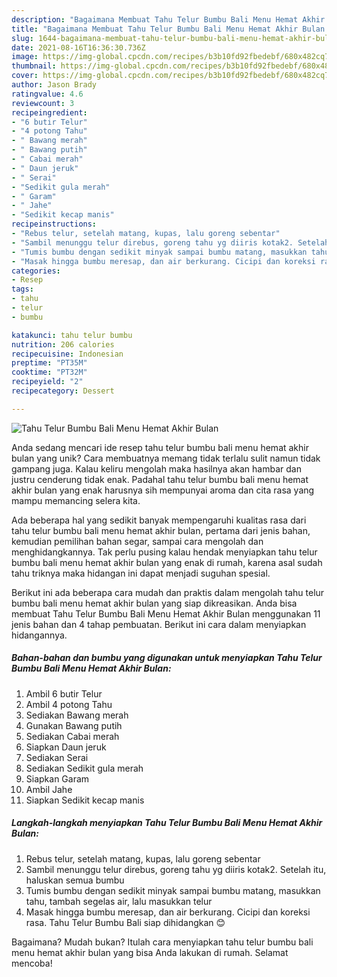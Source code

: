 ```yaml
---
description: "Bagaimana Membuat Tahu Telur Bumbu Bali Menu Hemat Akhir Bulan Anti Gagal"
title: "Bagaimana Membuat Tahu Telur Bumbu Bali Menu Hemat Akhir Bulan Anti Gagal"
slug: 1644-bagaimana-membuat-tahu-telur-bumbu-bali-menu-hemat-akhir-bulan-anti-gagal
date: 2021-08-16T16:36:30.736Z
image: https://img-global.cpcdn.com/recipes/b3b10fd92fbedebf/680x482cq70/tahu-telur-bumbu-bali-menu-hemat-akhir-bulan-foto-resep-utama.jpg
thumbnail: https://img-global.cpcdn.com/recipes/b3b10fd92fbedebf/680x482cq70/tahu-telur-bumbu-bali-menu-hemat-akhir-bulan-foto-resep-utama.jpg
cover: https://img-global.cpcdn.com/recipes/b3b10fd92fbedebf/680x482cq70/tahu-telur-bumbu-bali-menu-hemat-akhir-bulan-foto-resep-utama.jpg
author: Jason Brady
ratingvalue: 4.6
reviewcount: 3
recipeingredient:
- "6 butir Telur"
- "4 potong Tahu"
- " Bawang merah"
- " Bawang putih"
- " Cabai merah"
- " Daun jeruk"
- " Serai"
- "Sedikit gula merah"
- " Garam"
- " Jahe"
- "Sedikit kecap manis"
recipeinstructions:
- "Rebus telur, setelah matang, kupas, lalu goreng sebentar"
- "Sambil menunggu telur direbus, goreng tahu yg diiris kotak2. Setelah itu, haluskan semua bumbu"
- "Tumis bumbu dengan sedikit minyak sampai bumbu matang, masukkan tahu, tambah segelas air, lalu masukkan telur"
- "Masak hingga bumbu meresap, dan air berkurang. Cicipi dan koreksi rasa. Tahu Telur Bumbu Bali siap dihidangkan 😊"
categories:
- Resep
tags:
- tahu
- telur
- bumbu

katakunci: tahu telur bumbu 
nutrition: 206 calories
recipecuisine: Indonesian
preptime: "PT35M"
cooktime: "PT32M"
recipeyield: "2"
recipecategory: Dessert

---
```



![Tahu Telur Bumbu Bali Menu Hemat Akhir Bulan](https://img-global.cpcdn.com/recipes/b3b10fd92fbedebf/680x482cq70/tahu-telur-bumbu-bali-menu-hemat-akhir-bulan-foto-resep-utama.jpg)

Anda sedang mencari ide resep tahu telur bumbu bali menu hemat akhir bulan yang unik? Cara membuatnya memang tidak terlalu sulit namun tidak gampang juga. Kalau keliru mengolah maka hasilnya akan hambar dan justru cenderung tidak enak. Padahal tahu telur bumbu bali menu hemat akhir bulan yang enak harusnya sih mempunyai aroma dan cita rasa yang mampu memancing selera kita.

Ada beberapa hal yang sedikit banyak mempengaruhi kualitas rasa dari tahu telur bumbu bali menu hemat akhir bulan, pertama dari jenis bahan, kemudian pemilihan bahan segar, sampai cara mengolah dan menghidangkannya. Tak perlu pusing kalau hendak menyiapkan tahu telur bumbu bali menu hemat akhir bulan yang enak di rumah, karena asal sudah tahu triknya maka hidangan ini dapat menjadi suguhan spesial.




Berikut ini ada beberapa cara mudah dan praktis dalam mengolah tahu telur bumbu bali menu hemat akhir bulan yang siap dikreasikan. Anda bisa membuat Tahu Telur Bumbu Bali Menu Hemat Akhir Bulan menggunakan 11 jenis bahan dan 4 tahap pembuatan. Berikut ini cara dalam menyiapkan hidangannya.

<!--inarticleads1-->

##### Bahan-bahan dan bumbu yang digunakan untuk menyiapkan Tahu Telur Bumbu Bali Menu Hemat Akhir Bulan:

1. Ambil 6 butir Telur
1. Ambil 4 potong Tahu
1. Sediakan  Bawang merah
1. Gunakan  Bawang putih
1. Sediakan  Cabai merah
1. Siapkan  Daun jeruk
1. Sediakan  Serai
1. Sediakan Sedikit gula merah
1. Siapkan  Garam
1. Ambil  Jahe
1. Siapkan Sedikit kecap manis




<!--inarticleads2-->

##### Langkah-langkah menyiapkan Tahu Telur Bumbu Bali Menu Hemat Akhir Bulan:

1. Rebus telur, setelah matang, kupas, lalu goreng sebentar
1. Sambil menunggu telur direbus, goreng tahu yg diiris kotak2. Setelah itu, haluskan semua bumbu
1. Tumis bumbu dengan sedikit minyak sampai bumbu matang, masukkan tahu, tambah segelas air, lalu masukkan telur
1. Masak hingga bumbu meresap, dan air berkurang. Cicipi dan koreksi rasa. Tahu Telur Bumbu Bali siap dihidangkan 😊




Bagaimana? Mudah bukan? Itulah cara menyiapkan tahu telur bumbu bali menu hemat akhir bulan yang bisa Anda lakukan di rumah. Selamat mencoba!
